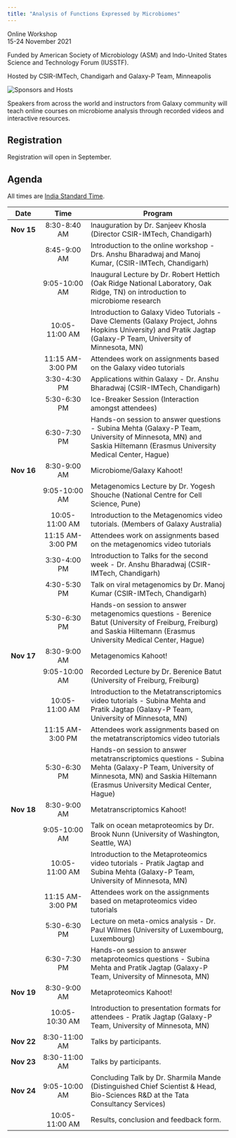 ```yaml
---
title: "Analysis of Functions Expressed by Microbiomes"
---
```



<div class="h3 text-center">

Online Workshop <br />
15-24 November 2021

</div>

<div class="h4 text-center">

Funded by American Society of Microbiology (ASM) and  Indo-United States Science and Technology Forum (IUSSTF).

Hosted by CSIR-IMTech, Chandigarh and Galaxy-P Team, Minneapolis

![Sponsors and Hosts](/images/events/2021-11-microbiomes/sponsors-hosts.png)

</div>

Speakers from across the world and instructors from Galaxy community will teach online courses on microbiome analysis through recorded videos and interactive resources.

## Registration

Registration will open in September.

## Agenda

All times are [India Standard Time](https://www.timeanddate.com/worldclock/converter.html?iso=20211115T030000&p1=1582).

| Date | Time | Program |
| --- | :---: | --- |
| **Nov 15** | 8:30-8:40 AM | Inauguration by Dr. Sanjeev Khosla (Director CSIR-IMTech, Chandigarh) |
| | 8:45-9:00 AM | Introduction to the online workshop  - Drs. Anshu Bharadwaj and Manoj Kumar, (CSIR-IMTech, Chandigarh) |
| | 9:05-10:00 AM | Inaugural Lecture by Dr. Robert Hettich (Oak Ridge National Laboratory, Oak Ridge, TN)  on introduction to microbiome research |
| | 10:05-11:00 AM | Introduction to Galaxy Video Tutorials  - Dave Clements (Galaxy Project, Johns Hopkins University) and Pratik Jagtap (Galaxy-P Team, University of Minnesota, MN) |
| | 11:15&nbsp;AM-3:00&nbsp;PM | Attendees work on assignments based on the Galaxy video tutorials |
| | 3:30-4:30 PM | Applications within Galaxy - Dr. Anshu Bharadwaj (CSIR-IMTech, Chandigarh) |
| | 5:30-6:30 PM | Ice-Breaker Session (Interaction amongst attendees) |
| | 6:30-7:30 PM | Hands-on session to answer questions - Subina Mehta (Galaxy-P Team, University of Minnesota, MN) and Saskia Hiltemann (Erasmus University Medical Center, Hague) |
| **Nov 16** | 8:30-9:00 AM | Microbiome/Galaxy Kahoot! |
| | 9:05-10:00 AM | Metagenomics Lecture by Dr. Yogesh Shouche (National Centre for Cell Science, Pune) |
| | 10:05-11:00 AM | Introduction to the Metagenomics video tutorials. (Members of Galaxy Australia) |
| | 11:15 AM-3:00 PM | Attendees work on assignments based on the metagenomics video tutorials   |
| | 3:30-4:00 PM |  Introduction to Talks for the second week - Dr. Anshu Bharadwaj (CSIR-IMTech, Chandigarh) |
| | 4:30-5:30 PM | Talk on viral metagenomics by Dr. Manoj Kumar (CSIR-IMTech, Chandigarh) |
| | 5:30-6:30 PM | Hands-on session to answer metagenomics questions - Berenice Batut (University of Freiburg, Freiburg) and Saskia Hiltemann (Erasmus University Medical Center, Hague) |
| **Nov 17** | 8:30-9:00 AM | Metagenomics Kahoot! |
| | 9:05-10:00 AM | Recorded Lecture by Dr. Berenice Batut (University of Freiburg, Freiburg) |
| | 10:05-11:00 AM | Introduction to the Metatranscriptomics video tutorials - Subina Mehta  and Pratik Jagtap (Galaxy-P Team, University of Minnesota, MN) |
| | 11:15&nbsp;AM-3:00&nbsp;PM | Attendees work assignments based on the metatranscriptomics video tutorials   |
| | 5:30-6:30 PM | Hands-on session to answer metatranscriptomics questions - Subina Mehta (Galaxy-P Team, University of Minnesota, MN) and Saskia Hiltemann (Erasmus University Medical Center, Hague) |
| **Nov 18** | 8:30-9:00 AM | Metatranscriptomics Kahoot! |
| | 9:05-10:00 AM | Talk on ocean metaproteomics by Dr. Brook Nunn (University of Washington, Seattle, WA) |
| | 10:05-11:00 AM | Introduction to the Metaproteomics video tutorials - Pratik Jagtap and Subina Mehta (Galaxy-P Team, University of Minnesota, MN) |
| | 11:15&nbsp;AM-3:00&nbsp;PM | Attendees work on the assignments based on metaproteomics video tutorials  |
| | 5:30-6:30 PM | Lecture on meta-omics analysis - Dr. Paul Wilmes (University of Luxembourg, Luxembourg) |
| | 6:30-7:30 PM | Hands-on session to answer metaproteomics questions - Subina Mehta and Pratik Jagtap (Galaxy-P Team, University of Minnesota, MN)
| **Nov 19** | 8:30-9:00 AM | Metaproteomics Kahoot! |
| | 10:05-10:30 AM | Introduction to presentation formats for attendees - Pratik Jagtap (Galaxy-P Team, University of Minnesota, MN) |
| **Nov 22** | 8:30-11:00 AM | Talks by participants. |
| **Nov&nbsp;23** | 8:30-11:00 AM | Talks by participants. |
| **Nov&nbsp;24** | 9:05-10:00 AM | Concluding Talk by Dr. Sharmila Mande (Distinguished Chief Scientist & Head, Bio-Sciences R&D at the Tata Consultancy Services) |
| | 10:05-11:00 AM | Results, conclusion and feedback form. |
